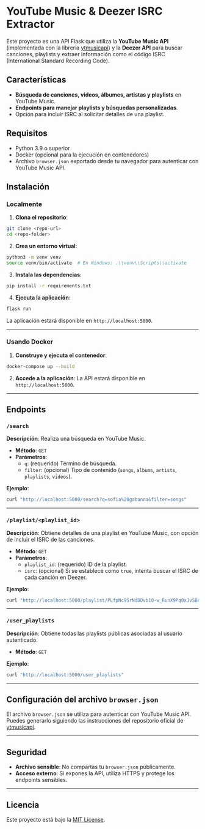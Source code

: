 # YouTube Music & Deezer ISRC Extractor

Este proyecto es una API Flask que utiliza la **YouTube Music API** (implementada con la librería [ytmusicapi](https://github.com/sigma67/ytmusicapi)) y la **Deezer API** para buscar canciones, playlists y extraer información como el código ISRC (International Standard Recording Code).

## Características

- **Búsqueda de canciones, videos, álbumes, artistas y playlists** en YouTube Music.
- **Endpoints para manejar playlists y búsquedas personalizadas**.
- Opción para incluir ISRC al solicitar detalles de una playlist.

## Requisitos

- Python 3.9 o superior
- Docker (opcional para la ejecución en contenedores)
- Archivo `browser.json` exportado desde tu navegador para autenticar con YouTube Music API.

## Instalación

### Localmente

1. **Clona el repositorio**:
  ```bash
  git clone <repo-url>
  cd <repo-folder>
  ```

2. **Crea un entorno virtual**:
  ```bash
  python3 -m venv venv
  source venv/bin/activate  # En Windows: .\\venv\\Scripts\\activate
  ```

3. **Instala las dependencias**:
  ```bash
  pip install -r requirements.txt
  ```

4. **Ejecuta la aplicación**:
  ```bash
  flask run
  ```

  La aplicación estará disponible en `http://localhost:5000`.

---

### Usando Docker

1. **Construye y ejecuta el contenedor**:
  ```bash
  docker-compose up --build
  ```

2. **Accede a la aplicación**:
  La API estará disponible en `http://localhost:5000`.

---

## Endpoints

### `/search`
**Descripción**: Realiza una búsqueda en YouTube Music.

- **Método**: `GET`
- **Parámetros**:
  - `q`: (requerido) Término de búsqueda.
  - `filter`: (opcional) Tipo de contenido (`songs`, `albums`, `artists`, `playlists`, `videos`).

**Ejemplo**:
```bash
curl "http://localhost:5000/search?q=sofia%20gabanna&filter=songs"
```

---

### `/playlist/<playlist_id>`
**Descripción**: Obtiene detalles de una playlist en YouTube Music, con opción de incluir el ISRC de las canciones.

- **Método**: `GET`
- **Parámetros**:
  - `playlist_id`: (requerido) ID de la playlist.
  - `isrc`: (opcional) Si se establece como `true`, intenta buscar el ISRC de cada canción en Deezer.

**Ejemplo**:
```bash
curl "http://localhost:5000/playlist/PLfpNc9SrNdDDvb10-w_RunX9Pq0xJvSBq?isrc=true"
```

---

### `/user_playlists`
**Descripción**: Obtiene todas las playlists públicas asociadas al usuario autenticado.

- **Método**: `GET`

**Ejemplo**:
```bash
curl "http://localhost:5000/user_playlists"
```

---

## Configuración del archivo `browser.json`

El archivo `browser.json` se utiliza para autenticar con YouTube Music API. Puedes generarlo siguiendo las instrucciones del repositorio oficial de [ytmusicapi](https://ytmusicapi.readthedocs.io/en/latest/setup.html).

---

## Seguridad

- **Archivo sensible**: No compartas tu `browser.json` públicamente.
- **Acceso externo**: Si expones la API, utiliza HTTPS y protege los endpoints sensibles.

---

## Licencia

Este proyecto está bajo la [MIT License](LICENSE).
